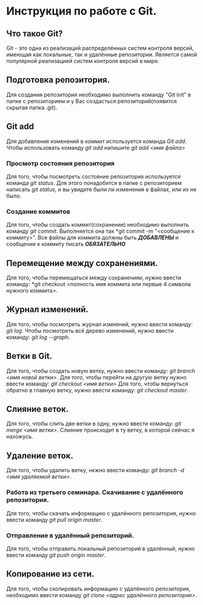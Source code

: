  # Инструкция по работе с Git.

## Что такое Git?
Git - это одна из реализаций распределённых систем контроля версий, имеющая как локальные, так и удалённые репозитории. Является самой популярной реализацией систем контроля версий в мире.
## Подготовка репозитория.
Для создания репозитория необходимо выполнить команду "Git init" в папке с репозиторием и у Вас создасться репозиторий(появится скрытая папка .git).

## Git add
Для добавления изменений в коммит используется команда *Git add*. Чтобы использовать команду *git add* напишите *git add <имя файла>*

### Просмотр состояния репозитория
Для того, чтобы посмотреть состояние репозитория используется команда *git status*. Для этого понадобится в папке с репозиторием написать *git status*, и вы увидите были ли изменения в файлах, или их не было.

### Создание коммитов
Для того, чтобы создать коммит(сохранение) необходимо выполнить команду *git commit*. Выполняется она так *git commit -m "<сообщение к коммиту>". Все файлы для коммита должны быть ***ДОБАВЛЕНЫ*** и сообщение к коммиту писать ***ОБЯЗАТЕЛЬНО***

## Перемещение между сохранениями.
Для того, чтобы перемещаться между сохраненияи, нужно ввести команду: *git checkout <полность имя коммита или первые 4 символа нужного коммита>.

## Журнал изменений.
Для того, чтобы посмотреть журнал измнений, нужно ввести команду: *git log*. Чтобы посмотреть всё дерево изменений, нужно ввести команду: *git log --graph*.

## Ветки в Git.
Для того, чтобы создать новую ветку, нужно ввести команду: *git branch <имя новой ветки>*. 
Для того, чтобы перейти на другую ветку нужно ввести команду: *git checkout <имя ветки>*
Для того, чтобы вернуться обратно в главную ветку, нужно ввести команду: *git checkout master*.

## Слияние веток.
Для того, чтобы слить две ветки в одну, нужно ввести команду: *git merge <имя ветки>*. Слияние происходит в ту ветку, в которой сейчас я нахожусь.

## Удаление веток.
Для того, чтобы удалить ветку, нкжно ввести команду: *git branch -d <имя удаляемой ветки>*.

### Работа из третьего семинара. Скачивание с удалённого репозитория. 
Для того, чтобы скачать информацию с удалённого репозитория, нужно ввести команду *git pull origin master*.

### Отправление в удалённый репозиторий.
Для того, чтобы отправить локальный репозиторий в удалённый, нужно ввести команду *git push origin master*.

## Копирование из сети.
Для того, чтобы скопировать информацию с удалённого репозитория, необходимо ввести команду *git clone <адрес удалённого репозитория>*.
